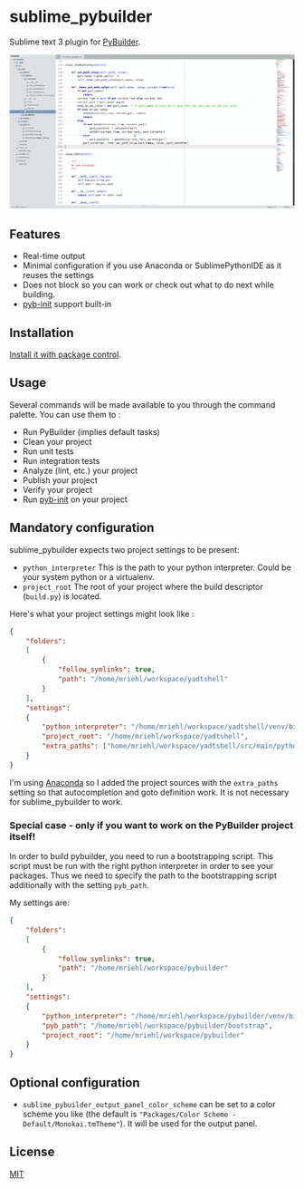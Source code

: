 sublime_pybuilder
=======

Sublime text 3 plugin for [PyBuilder](http://pybuilder.github.io).

![sublime_pybuilder provides PyBuilder integration for Sublime Text 3](https://raw.githubusercontent.com/pybuilder/pybuilder.github.io/master/img/sublime_pybuilder.gif)

## Features
* Real-time output
* Minimal configuration if you use Anaconda or SublimePythonIDE as it reuses the settings
* Does not block so you can work or check out what to do next while building.
* [pyb-init](https://github.com/mriehl/pyb_init) support built-in

## Installation
[Install it with package control](https://packagecontrol.io/packages/PyBuilder).

## Usage
Several commands will be made available to you through the command palette.
You can use them to :

* Run PyBuilder (implies default tasks)
* Clean your project
* Run unit tests
* Run integration tests
* Analyze (lint, etc.) your project
* Publish your project
* Verify your project
* Run [pyb-init](https://github.com/mriehl/pyb_init) on your project

## Mandatory configuration
sublime_pybuilder expects two project settings to be present:

* `python_interpreter`
  This is the path to your python interpreter. Could be your system python or a virtualenv.
* `project_root`
  The root of your project where the build descriptor (`build.py`) is located.

Here's what your project settings might look like :

```json
{
    "folders":
    [
        {
            "follow_symlinks": true,
            "path": "/home/mriehl/workspace/yadtshell"
        }
    ],
    "settings":
    {
        "python_interpreter": "/home/mriehl/workspace/yadtshell/venv/bin/python",
        "project_root": "/home/mriehl/workspace/yadtshell",
        "extra_paths": ["home/mriehl/workspace/yadtshell/src/main/python"]
    }
}
```

I'm using [Anaconda](https://github.com/DamnWidget/Anaconda) so I added the project sources with the `extra_paths` setting so that autocompletion and goto definition work. It is not necessary for sublime_pybuilder to work.

### Special case - only if you want to work on the PyBuilder project itself!
In order to build pybuilder, you need to run a bootstrapping script.
This script must be run with the right python interpreter in order to see your packages.
Thus we need to specify the path to the bootstrapping script additionally with the setting `pyb_path`.

My settings are:

```json
{
    "folders":
    [
        {
            "follow_symlinks": true,
            "path": "/home/mriehl/workspace/pybuilder"
        }
    ],
    "settings":
    {
        "python_interpreter": "/home/mriehl/workspace/pybuilder/venv/bin/python",
        "pyb_path": "/home/mriehl/workspace/pybuilder/bootstrap",
        "project_root": "/home/mriehl/workspace/pybuilder"
    }
}
```

## Optional configuration
* `sublime_pybuilder_output_panel_color_scheme` can be set to a color scheme you like (the default is `"Packages/Color Scheme - Default/Monokai.tmTheme"`).
It will be used for the output panel.

## License
[MIT](https://github.com/mriehl/sublime_pybuilder/blob/master/LICENSE)
